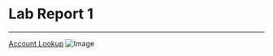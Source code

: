 # Lab Report 1
***
[Account Lookup](https://sdacs.ucsd.edu/~icc/index.php)
![Image](file:///Users/hall/Desktop/Screen%20Shot%202023-01-15%20at%203.23.57%20PM.png)
